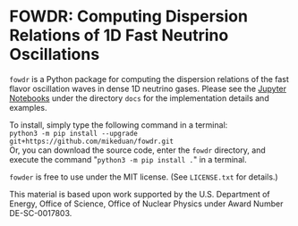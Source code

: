 # FOWDR: Computing Dispersion Relations of 1D Fast Neutrino Oscillations

`fowdr` is a Python package for computing the dispersion relations of the fast flavor oscillation waves in dense 1D neutrino gases. Please see the [Jupyter Notebooks](https://jupyter.org) under the directory `docs` for the implementation details and examples.

To install, simply type the following command in a terminal:  
`python3 -m pip install --upgrade git+https://github.com/mikeduan/fowdr.git`  
Or, you can download the source code, enter the `fowdr` directory, and execute the command "`python3 -m pip install .`" in a terminal.

`fowder` is free to use under the MIT license. (See `LICENSE.txt` for details.)

This material is based upon work supported by the U.S. Department of Energy, Office of Science, Office of Nuclear Physics under Award Number DE-SC-0017803.
